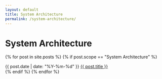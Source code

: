```yaml
---
layout: default
title: System Architecture
permalink: /system-architecture/
---
```


# System Architecture

{% for post in site.posts %}
  {% if post.scope == "System Architecture" %}
<article class="post-list">
  <span class="--text-xs text-monospace">{{ post.date | date: "%Y-%m-%d" }}</span> <span class="post"><a href="{{ post.url }}">{{ post.title }}</a></span>
</article>
  {% endif %}
{% endfor %}
